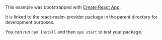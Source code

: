 This example was bootstrapped with [Create React App](https://github.com/facebook/create-react-app).

It is linked to the react-realm-provider package in the parent directory for development purposes.

You can run `npm install` and then `npm start` to test your package.
